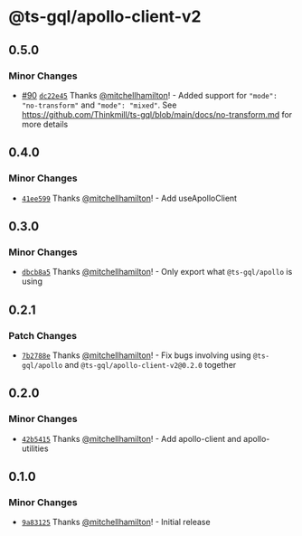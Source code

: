 # @ts-gql/apollo-client-v2

## 0.5.0

### Minor Changes

- [#90](https://github.com/Thinkmill/ts-gql/pull/90) [`dc22e45`](https://github.com/Thinkmill/ts-gql/commit/dc22e457d14c816274037010a627d10bcb30f11d) Thanks [@mitchellhamilton](https://github.com/mitchellhamilton)! - Added support for `"mode": "no-transform"` and `"mode": "mixed"`. See https://github.com/Thinkmill/ts-gql/blob/main/docs/no-transform.md for more details

## 0.4.0

### Minor Changes

- [`41ee599`](https://github.com/Thinkmill/ts-gql/commit/41ee5995cd05b189a58d9c2ec5f739bbbb0addc3) Thanks [@mitchellhamilton](https://github.com/mitchellhamilton)! - Add useApolloClient

## 0.3.0

### Minor Changes

- [`dbcb8a5`](https://github.com/Thinkmill/ts-gql/commit/dbcb8a57437056cc9653ef1902ebaaf7c25fac14) Thanks [@mitchellhamilton](https://github.com/mitchellhamilton)! - Only export what `@ts-gql/apollo` is using

## 0.2.1

### Patch Changes

- [`7b2788e`](https://github.com/Thinkmill/ts-gql/commit/7b2788e451f1db0a61b424fae2ab10b27af61d6e) Thanks [@mitchellhamilton](https://github.com/mitchellhamilton)! - Fix bugs involving using `@ts-gql/apollo` and `@ts-gql/apollo-client-v2@0.2.0` together

## 0.2.0

### Minor Changes

- [`42b5415`](https://github.com/Thinkmill/ts-gql/commit/42b5415a4741ef752c276924eb07d28d69c1d858) Thanks [@mitchellhamilton](https://github.com/mitchellhamilton)! - Add apollo-client and apollo-utilities

## 0.1.0

### Minor Changes

- [`9a83125`](https://github.com/Thinkmill/ts-gql/commit/9a83125d3fd04e124cede1453242d79bdc53e8c4) Thanks [@mitchellhamilton](https://github.com/mitchellhamilton)! - Initial release
